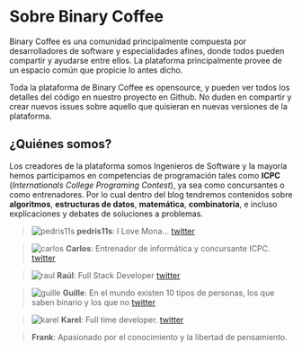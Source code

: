 # Sobre Binary Coffee

Binary Coffee es una comunidad principalmente compuesta por desarrolladores de software y especialidades afines, donde todos pueden compartir y ayudarse entre ellos. La plataforma principalmente provee de un espacio común que propicie lo antes dicho.

Toda la plataforma de Binary Coffee es opensource, y pueden ver todos los detalles del código en nuestro proyecto en Github. No duden en compartir y crear nuevos issues sobre aquello que quisieran en nuevas versiones de la plataforma.

## ¿Quiénes somos?

Los creadores de la plataforma somos Ingenieros de Software y la mayoría hemos participamos en competencias de programación tales como **ICPC** (*Internationals College Programing Contest*), ya sea como concursantes o como entrenadores. Por lo cual dentro del blog tendremos contenidos sobre **algoritmos**, **estructuras de datos**, **matemática**, **combinatoria**, e incluso explicaciones y debates de soluciones a problemas.

> ![pedris11s](https://api.binary-coffee.dev/uploads/95ad9d05a9b646769c515913b98cce5b.jpg)
> **pedris11s**: I Love Mona...<i class="fas fa-heart"></i>
> [twitter](https://twitter.com/pedris11s)

> ![carlos](https://api.binary-coffee.dev/uploads/88729f8038544469aa37f94a69082046.jpeg)
> **Carlos**: Entrenador de informática y concursante ICPC.
> [twitter](https://twitter.com/KhozmoS)

> ![raul](https://api.binary-coffee.dev/uploads/7ffbfa77207045189b61ff74b6389f34.jpg)
> **Raúl**: Full Stack Developer
> [twitter](https://twitter.com/iamraul_net)

> ![guille](https://api.binary-coffee.dev/uploads/guille_avatar_d36defd54b.jpeg)
> **Guille**: En el mundo existen 10 tipos de personas, los que saben binario y los que no
> [twitter](https://twitter.com/ggjnez92)

> ![karel](https://api.binary-coffee.dev/uploads/33ad6190273b4a849578283191a9f6_984661030e.jpeg)
> **Karel**: Full time developer.
> [twitter](https://twitter.com/KarelDiazA)

> **Frank**: Apasionado por el conocimiento y la libertad de pensamiento.
